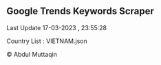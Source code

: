 

## Google Trends Keywords Scraper 
 
Last Update 17-03-2023 , 23:55:28

Country List :
VIETNAM.json



© Abdul Muttaqin 
